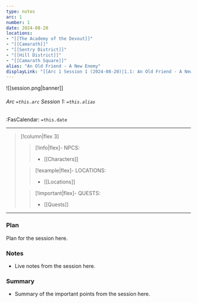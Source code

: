 ```yaml
---
type: notes
arc: 1
number: 1
date: 2024-08-20
locations:
- "[[The Academy of the Devout]]"
- "[[Camarath]]"
- "[[Sentry District]]"
- "[[Hill District]]"
- "[[Camarath Square]]"
alias: "An Old Friend - A New Enemy"
displayLink: "[[Arc 1 Session 1 (2024-08-20)|1.1: An Old Friend - A New Enemy]]"
---
```


![[session.png|banner]]
###### Arc `=this.arc` Session 1: `=this.alias`
<span class="sub2">:FasCalendar: `=this.date` </span>
___

> [!column|flex 3]
> 
>> [!info|flex]- NPCS:
>> - [[Characters]]
>
>> [!example|flex]- LOCATIONS:
>> - [[Locations]]
>
>> [!important|flex]- QUESTS:
>> - [[Quests]]

---

### Plan
Plan for the session here.

### Notes
- Live notes from the session here.

### Summary
- Summary of the important points from the session here.


